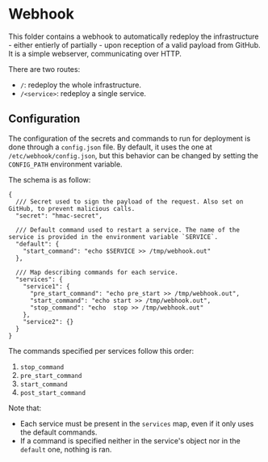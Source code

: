# Webhook

This folder contains a webhook to automatically redeploy the infrastructure - either entierly of partially - upon reception of a valid payload from GitHub. It is a simple webserver, communicating over HTTP.

There are two routes:

- `/`: redeploy the whole infrastructure.
- `/<service>`: redeploy a single service.

## Configuration

The configuration of the secrets and commands to run for deployment is done through a `config.json` file. By default, it uses the one at `/etc/webhook/config.json`, but this behavior can be changed by setting the `CONFIG_PATH` environment variable.

The schema is as follow:

```jsonc
{
  /// Secret used to sign the payload of the request. Also set on GitHub, to prevent malicious calls.
  "secret": "hmac-secret",

  /// Default command used to restart a service. The name of the service is provided in the environment variable `SERVICE`.
  "default": {
    "start_command": "echo $SERVICE >> /tmp/webhook.out"
  },

  /// Map describing commands for each service.
  "services": {
    "service1": {
      "pre_start_command": "echo pre_start >> /tmp/webhook.out",
      "start_command": "echo start >> /tmp/webhook.out",
      "stop_command": "echo  stop >> /tmp/webhook.out"
    },
    "service2": {}
  }
}
```

The commands specified per services follow this order:

1. `stop_command`
1. `pre_start_command`
1. `start_command`
1. `post_start_command`

Note that:

- Each service must be present in the `services` map, even if it only uses the default commands.
- If a command is specified neither in the service's object nor in the `default` one, nothing is ran.
